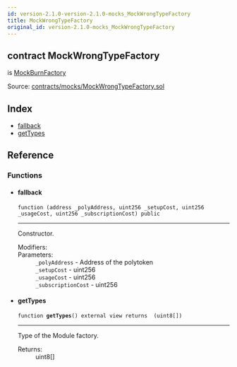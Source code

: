 ```yaml
---
id: version-2.1.0-version-2.1.0-mocks_MockWrongTypeFactory
title: MockWrongTypeFactory
original_id: version-2.1.0-mocks_MockWrongTypeFactory
---
```


<div class="contract-doc"><div class="contract"><h2 class="contract-header"><span class="contract-kind">contract</span> MockWrongTypeFactory</h2><p class="base-contracts"><span>is</span> <a href="mocks_MockBurnFactory.html">MockBurnFactory</a></p><div class="source">Source: <a href="https://github.com/PolymathNetwork/polymath-core/blob/v2.1.0/contracts/mocks/MockWrongTypeFactory.sol" target="_blank">contracts/mocks/MockWrongTypeFactory.sol</a></div></div><div class="index"><h2>Index</h2><ul><li><a href="mocks_MockWrongTypeFactory.html#">fallback</a></li><li><a href="mocks_MockWrongTypeFactory.html#getTypes">getTypes</a></li></ul></div><div class="reference"><h2>Reference</h2><div class="functions"><h3>Functions</h3><ul><li><div class="item function"><span id="fallback" class="anchor-marker"></span><h4 class="name">fallback</h4><div class="body"><code class="signature">function <strong></strong><span>(address _polyAddress, uint256 _setupCost, uint256 _usageCost, uint256 _subscriptionCost) </span><span>public </span></code><hr/><div class="description"><p>Constructor.</p></div><dl><dt><span class="label-modifiers">Modifiers:</span></dt><dd></dd><dt><span class="label-parameters">Parameters:</span></dt><dd><div><code>_polyAddress</code> - Address of the polytoken</div><div><code>_setupCost</code> - uint256</div><div><code>_usageCost</code> - uint256</div><div><code>_subscriptionCost</code> - uint256</div></dd></dl></div></div></li><li><div class="item function"><span id="getTypes" class="anchor-marker"></span><h4 class="name">getTypes</h4><div class="body"><code class="signature">function <strong>getTypes</strong><span>() </span><span>external </span><span>view </span><span>returns  (uint8[]) </span></code><hr/><div class="description"><p>Type of the Module factory.</p></div><dl><dt><span class="label-return">Returns:</span></dt><dd>uint8[]</dd></dl></div></div></li></ul></div></div></div>
